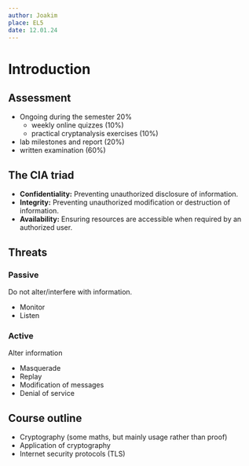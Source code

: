 ```yaml
---
author: Joakim
place: EL5
date: 12.01.24
---
```


# Introduction

## Assessment

- Ongoing during the semester 20%
  - weekly online quizzes (10%)
  - practical cryptanalysis exercises (10%)
- lab milestones and report (20%)
- written examination (60%)

## The CIA triad

- **Confidentiality:** Preventing unauthorized disclosure of information.
- **Integrity:** Preventing unauthorized modification or destruction of information.
- **Availability:** Ensuring resources are accessible when required by an authorized user.

## Threats

### Passive

Do not alter/interfere with information.

- Monitor
- Listen

### Active

Alter information

- Masquerade
- Replay
- Modification of messages
- Denial of service

## Course outline

- Cryptography (some maths, but mainly usage rather than proof)
- Application of cryptography
- Internet security protocols (TLS)
